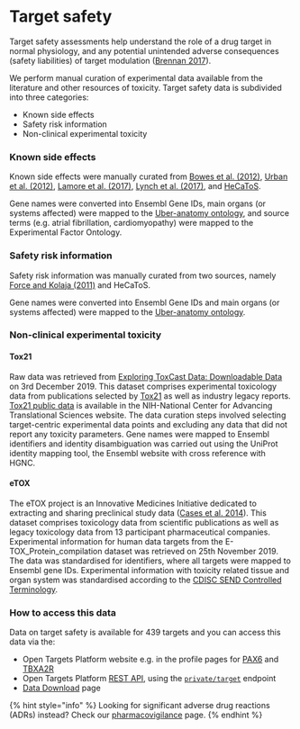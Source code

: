 # Target safety

Target safety assessments help understand the role of a drug target in normal physiology, and any potential unintended adverse consequences \(safety liabilities\) of target modulation \([Brennan 2017](https://link.springer.com/protocol/10.1007%2F978-1-4939-7172-5_12)\).

We perform manual curation of experimental data available from the literature and other resources of toxicity. Target safety data is subdivided into three categories:

* Known side effects
* Safety risk information 
* Non-clinical experimental toxicity

### Known side effects

Known side effects were manually curated from [Bowes et al. \(2012\)](https://europepmc.org/article/MED/23197038), [Urban et al. \(2012\)](https://onlinelibrary.wiley.com/doi/abs/10.1002/9781118098141.ch2), [Lamore et al. \(2017\)](https://europepmc.org/article/MED/28453775), [Lynch et al. \(2017\)](https://europepmc.org/article/MED/28216264), and [HeCaToS](https://www.hecatos.eu/).

Gene names were converted into Ensembl Gene IDs, main organs \(or systems affected\) were mapped to the [Uber-anatomy ontology](https://www.ebi.ac.uk/ols/ontologies/uberon), and source terms \(e.g. atrial fibrillation, cardiomyopathy\) were mapped to the Experimental Factor Ontology.

### **Safety risk information**

Safety risk information was manually curated from two sources, namely [Force and Kolaja \(2011\)](https://europepmc.org/article/MED/21283106) and HeCaToS.

Gene names were converted into Ensembl Gene IDs and main organs \(or systems affected\) were mapped to the [Uber-anatomy ontology](https://www.ebi.ac.uk/ols/ontologies/uberon).

### **Non-clinical experimental toxicity** 

#### **Tox21**

Raw data was retrieved from [Exploring ToxCast Data: Downloadable Data](https://www.epa.gov/chemical-research/exploring-toxcast-data-downloadable-data) on 3rd December 2019. This dataset comprises experimental toxicology data from publications selected by [Tox21](https://tox21.gov/overview/about-tox21/) as well as industry legacy reports.[ Tox21 public data](https://tripod.nih.gov/tox21/assays/index.html) is available in the NIH-National Center for Advancing Translational Sciences website. The data curation steps involved selecting target-centric experimental data points and excluding any data that did not report any toxicity parameters. Gene names were mapped to Ensembl identifiers and identity disambiguation was carried out using the UniProt identity mapping tool, the Ensembl website with cross reference with HGNC.

#### eTOX

The eTOX project is an Innovative Medicines Initiative dedicated to extracting and sharing preclinical study data \([Cases et al. 2014](https://www.mdpi.com/1422-0067/15/11/21136/htm)\). This dataset comprises toxicology data from scientific publications as well as legacy toxicology data from 13 participant pharmaceutical companies. Experimental information for human data targets from the E-TOX\_Protein\_compilation dataset was retrieved on 25th November 2019. The data was standardised for identifiers, where all targets were mapped to Ensembl gene IDs. Experimental information with toxicity related tissue and organ system was standardised according to the [CDISC SEND Controlled Terminology](https://evs.nci.nih.gov/ftp1/CDISC/SEND/SEND%20Terminology.html).

### **How to access this data**

Data on target safety is available for 439 targets and you can access this data via the:

* Open Targets Platform website e.g. in the profile pages for [PAX6](https://www.targetvalidation.org/target/ENSG00000007372) and [TBXA2R](https://www.targetvalidation.org/target/ENSG00000006638) 
* Open Targets Platform [REST API](https://docs.targetvalidation.org/programmatic-access/rest-api), using the [`private/target`](https://platform-api.opentargets.io/v3/platform/docs/swagger-ui#/private/getTargetByENSGID) endpoint
* [Data Download](https://www.targetvalidation.org/downloads/data) page

{% hint style="info" %}
Looking for significant adverse drug reactions \(ADRs\) instead? Check our [pharmacovigilance](https://docs.targetvalidation.org/getting-started/getting-started/drug-summary/pharmacovigilance) page.
{% endhint %}

